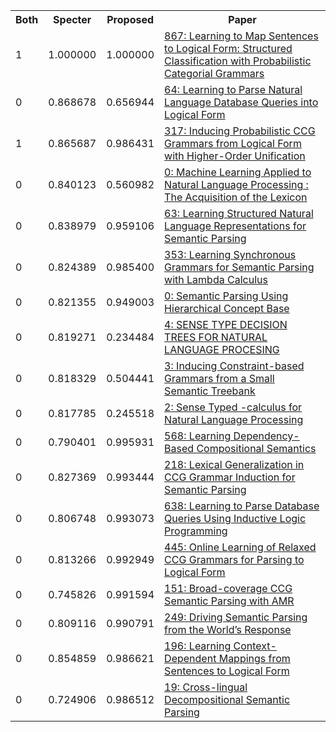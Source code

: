 <html><table><tr>
<th>Both</th>
<th>Specter</th>
<th>Proposed</th>
<th>Paper</th>
</tr>
<tr>
<td>1</td>
<td>1.000000</td>
<td>1.000000</td>
<td><a href="https://www.semanticscholar.org/paper/74fe7ec751cd50295b15cfd46389a8fefb37c414">867: Learning to Map Sentences to Logical Form: Structured Classification with Probabilistic Categorial Grammars</a></td>
</tr>
<tr>
<td>0</td>
<td>0.868678</td>
<td>0.656944</td>
<td><a href="https://www.semanticscholar.org/paper/9277028170918023039bb88f31e625162be038bc">64: Learning to Parse Natural Language Database Queries into Logical Form</a></td>
</tr>
<tr>
<td>1</td>
<td>0.865687</td>
<td>0.986431</td>
<td><a href="https://www.semanticscholar.org/paper/c7a40c3ef180d847bb3db40fd01990e08a6264f7">317: Inducing Probabilistic CCG Grammars from Logical Form with Higher-Order Unification</a></td>
</tr>
<tr>
<td>0</td>
<td>0.840123</td>
<td>0.560982</td>
<td><a href="https://www.semanticscholar.org/paper/d31909127180fb7ec31d46458d00c198f5b22d05">0: Machine Learning Applied to Natural Language Processing : The Acquisition of the Lexicon</a></td>
</tr>
<tr>
<td>0</td>
<td>0.838979</td>
<td>0.959106</td>
<td><a href="https://www.semanticscholar.org/paper/db5be062d8b26b2e636b57cc8ca9761b673ec0e6">63: Learning Structured Natural Language Representations for Semantic Parsing</a></td>
</tr>
<tr>
<td>0</td>
<td>0.824389</td>
<td>0.985400</td>
<td><a href="https://www.semanticscholar.org/paper/c2ecc66c0e5f976b0e0d95c64ed2d1e283a2625d">353: Learning Synchronous Grammars for Semantic Parsing with Lambda Calculus</a></td>
</tr>
<tr>
<td>0</td>
<td>0.821355</td>
<td>0.949003</td>
<td><a href="https://www.semanticscholar.org/paper/40606c2d0eefa77d9e4b098304d70fcfe0560ebf">0: Semantic Parsing Using Hierarchical Concept Base</a></td>
</tr>
<tr>
<td>0</td>
<td>0.819271</td>
<td>0.234484</td>
<td><a href="https://www.semanticscholar.org/paper/c72421e77ba9a0a41a08a93890fb6a43cf85c0da">4: SENSE TYPE DECISION TREES FOR NATURAL LANGUAGE PROCESING</a></td>
</tr>
<tr>
<td>0</td>
<td>0.818329</td>
<td>0.504441</td>
<td><a href="https://www.semanticscholar.org/paper/75082fcd068091ae5b20963bae535dce55f3467e">3: Inducing Constraint-based Grammars from a Small Semantic Treebank</a></td>
</tr>
<tr>
<td>0</td>
<td>0.817785</td>
<td>0.245518</td>
<td><a href="https://www.semanticscholar.org/paper/8f055357546c2da94ea191d70bb9a94a1840dd3b">2: Sense Typed -calculus for Natural Language Processing</a></td>
</tr>
<tr>
<td>0</td>
<td>0.790401</td>
<td>0.995931</td>
<td><a href="https://www.semanticscholar.org/paper/3ecd3e00bbbfd94446c3adc9c6878de27e250f7c">568: Learning Dependency-Based Compositional Semantics</a></td>
</tr>
<tr>
<td>0</td>
<td>0.827369</td>
<td>0.993444</td>
<td><a href="https://www.semanticscholar.org/paper/36d69fec4884389c1709d3ca74394cac814ce4a4">218: Lexical Generalization in CCG Grammar Induction for Semantic Parsing</a></td>
</tr>
<tr>
<td>0</td>
<td>0.806748</td>
<td>0.993073</td>
<td><a href="https://www.semanticscholar.org/paper/b7c0e47f8b768258b7d536c21b218e6c46ab8791">638: Learning to Parse Database Queries Using Inductive Logic Programming</a></td>
</tr>
<tr>
<td>0</td>
<td>0.813266</td>
<td>0.992949</td>
<td><a href="https://www.semanticscholar.org/paper/774113732db34ce0b797fc3dcceded811fb6edbc">445: Online Learning of Relaxed CCG Grammars for Parsing to Logical Form</a></td>
</tr>
<tr>
<td>0</td>
<td>0.745826</td>
<td>0.991594</td>
<td><a href="https://www.semanticscholar.org/paper/9808b8d09ecb18762b760f709f58b1614f224352">151: Broad-coverage CCG Semantic Parsing with AMR</a></td>
</tr>
<tr>
<td>0</td>
<td>0.809116</td>
<td>0.990791</td>
<td><a href="https://www.semanticscholar.org/paper/92fb5e045bb23f13c11d8bb277925013b24b5930">249: Driving Semantic Parsing from the World’s Response</a></td>
</tr>
<tr>
<td>0</td>
<td>0.854859</td>
<td>0.986621</td>
<td><a href="https://www.semanticscholar.org/paper/07216ee1119f61b351b69e94b2e7c3698d96b026">196: Learning Context-Dependent Mappings from Sentences to Logical Form</a></td>
</tr>
<tr>
<td>0</td>
<td>0.724906</td>
<td>0.986512</td>
<td><a href="https://www.semanticscholar.org/paper/893403d2a1264e3855c4780f1f237d9f40b03744">19: Cross-lingual Decompositional Semantic Parsing</a></td>
</tr>
</table></html>
